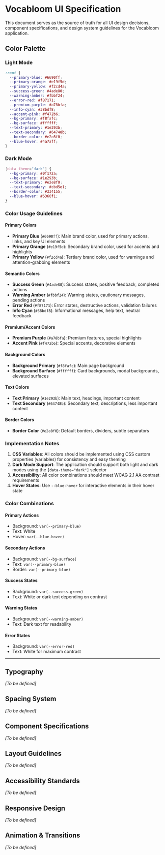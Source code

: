 # Vocabloom UI Specification

This document serves as the source of truth for all UI design decisions, component specifications, and design system guidelines for the Vocabloom application.

## Color Palette

### Light Mode
```css
:root {
  --primary-blue: #6690ff;
  --primary-orange: #e19f5d;
  --primary-yellow: #f2cd4a;
  --success-green: #4ade80;
  --warning-amber: #fbbf24;
  --error-red: #f87171;
  --premium-purple: #a78bfa;
  --info-cyan: #38bdf8;
  --accent-pink: #f472b6;
  --bg-primary: #f8fafc;
  --bg-surface: #ffffff;
  --text-primary: #1e293b;
  --text-secondary: #64748b;
  --border-color: #e2e8f0;
  --blue-hover: #4a7aff;
}
```

### Dark Mode
```css
[data-theme="dark"] {
  --bg-primary: #0f172a;
  --bg-surface: #1e293b;
  --text-primary: #e2e8f0;
  --text-secondary: #cbd5e1;
  --border-color: #334155;
  --blue-hover: #6366f1;
}
```

### Color Usage Guidelines

#### Primary Colors
- **Primary Blue** (`#6690ff`): Main brand color, used for primary actions, links, and key UI elements
- **Primary Orange** (`#e19f5d`): Secondary brand color, used for accents and highlights
- **Primary Yellow** (`#f2cd4a`): Tertiary brand color, used for warnings and attention-grabbing elements

#### Semantic Colors
- **Success Green** (`#4ade80`): Success states, positive feedback, completed actions
- **Warning Amber** (`#fbbf24`): Warning states, cautionary messages, pending actions
- **Error Red** (`#f87171`): Error states, destructive actions, validation failures
- **Info Cyan** (`#38bdf8`): Informational messages, help text, neutral feedback

#### Premium/Accent Colors
- **Premium Purple** (`#a78bfa`): Premium features, special highlights
- **Accent Pink** (`#f472b6`): Special accents, decorative elements

#### Background Colors
- **Background Primary** (`#f8fafc`): Main page background
- **Background Surface** (`#ffffff`): Card backgrounds, modal backgrounds, elevated surfaces

#### Text Colors
- **Text Primary** (`#1e293b`): Main text, headings, important content
- **Text Secondary** (`#64748b`): Secondary text, descriptions, less important content

#### Border Colors
- **Border Color** (`#e2e8f0`): Default borders, dividers, subtle separators

### Implementation Notes

1. **CSS Variables**: All colors should be implemented using CSS custom properties (variables) for consistency and easy theming
2. **Dark Mode Support**: The application should support both light and dark modes using the `[data-theme="dark"]` selector
3. **Accessibility**: All color combinations should meet WCAG 2.1 AA contrast requirements
4. **Hover States**: Use `--blue-hover` for interactive elements in their hover state

### Color Combinations

#### Primary Actions
- Background: `var(--primary-blue)`
- Text: White
- Hover: `var(--blue-hover)`

#### Secondary Actions
- Background: `var(--bg-surface)`
- Text: `var(--primary-blue)`
- Border: `var(--primary-blue)`

#### Success States
- Background: `var(--success-green)`
- Text: White or dark text depending on contrast

#### Warning States
- Background: `var(--warning-amber)`
- Text: Dark text for readability

#### Error States
- Background: `var(--error-red)`
- Text: White for maximum contrast

---

## Typography

*[To be defined]*

## Spacing System

*[To be defined]*

## Component Specifications

*[To be defined]*

## Layout Guidelines

*[To be defined]*

## Accessibility Standards

*[To be defined]*

## Responsive Design

*[To be defined]*

## Animation & Transitions

*[To be defined]* 